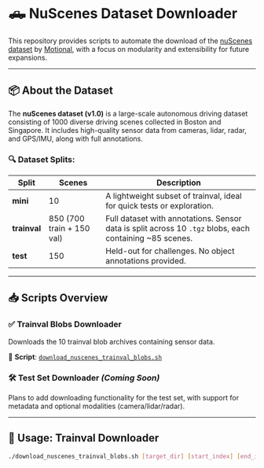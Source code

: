 # 🛻 NuScenes Dataset Downloader

This repository provides scripts to automate the download of the [nuScenes dataset](https://www.nuscenes.org/) by [Motional](https://www.motional.com/), with a focus on modularity and extensibility for future expansions.

---

## 📦 About the Dataset

The **nuScenes dataset (v1.0)** is a large-scale autonomous driving dataset consisting of 1000 diverse driving scenes collected in Boston and Singapore. It includes high-quality sensor data from cameras, lidar, radar, and GPS/IMU, along with full annotations.

### 🔍 Dataset Splits:

| Split     | Scenes      | Description                                                                 |
|-----------|-------------|-----------------------------------------------------------------------------|
| **mini**  | 10          | A lightweight subset of trainval, ideal for quick tests or exploration.     |
| **trainval** | 850 (700 train + 150 val) | Full dataset with annotations. Sensor data is split across 10 `.tgz` blobs, each containing ~85 scenes. |
| **test**  | 150         | Held-out for challenges. No object annotations provided.                    |

---

## 📥 Scripts Overview

### ✅ Trainval Blobs Downloader  
Downloads the 10 trainval blob archives containing sensor data.

🔗 **Script**: [`download_nuscenes_trainval_blobs.sh`](https://github.com/iampujan/download_nuscenes_dataset/blob/main/download_nuscenes_trainval_blobs.sh)

### 🛠️ Test Set Downloader *(Coming Soon)*  
Plans to add downloading functionality for the test set, with support for metadata and optional modalities (camera/lidar/radar).

---

## 🚀 Usage: Trainval Downloader

```bash
./download_nuscenes_trainval_blobs.sh [target_dir] [start_index] [end_index]
